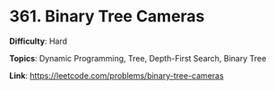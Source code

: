 # 361. Binary Tree Cameras

**Difficulty**: Hard

**Topics**: Dynamic Programming, Tree, Depth-First Search, Binary Tree

**Link**: https://leetcode.com/problems/binary-tree-cameras
